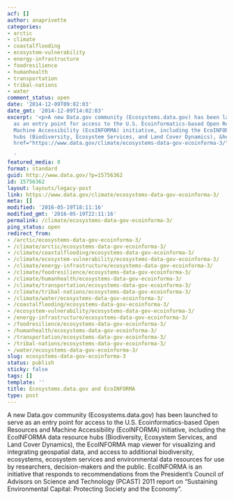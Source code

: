 ```yaml
---
acf: []
author: anaprivette
categories:
- arctic
- climate
- coastalflooding
- ecosystem-vulnerability
- energy-infrastructure
- foodresilience
- humanhealth
- transportation
- tribal-nations
- water
comment_status: open
date: '2014-12-09T09:02:03'
date_gmt: '2014-12-09T14:02:03'
excerpt: '<p>A new Data.gov community (Ecosystems.data.gov) has been launched to serve
  as an entry point for access to the U.S. Ecoinformatics-based Open Resources and
  Machine Accessibility (EcoINFORMA) initiative, including the EcoINFORMA data resource
  hubs (Biodiversity, Ecosystem Services, and Land Cover Dynamics), &hellip; <a aria-describedby="post-title-15756362"
  href="https://www.data.gov/climate/ecosystems-data-gov-ecoinforma-3/">Continued</a></p>

  '
featured_media: 0
format: standard
guid: http://www.data.gov/?p=15756362
id: 15756362
layout: layouts/legacy-post
link: https://www.data.gov/climate/ecosystems-data-gov-ecoinforma-3/
meta: []
modified: '2016-05-19T18:11:16'
modified_gmt: '2016-05-19T22:11:16'
permalink: /climate/ecosystems-data-gov-ecoinforma-3/
ping_status: open
redirect_from:
- /arctic/ecosystems-data-gov-ecoinforma-3/
- /climate/arctic/ecosystems-data-gov-ecoinforma-3/
- /climate/coastalflooding/ecosystems-data-gov-ecoinforma-3/
- /climate/ecosystem-vulnerability/ecosystems-data-gov-ecoinforma-3/
- /climate/energy-infrastructure/ecosystems-data-gov-ecoinforma-3/
- /climate/foodresilience/ecosystems-data-gov-ecoinforma-3/
- /climate/humanhealth/ecosystems-data-gov-ecoinforma-3/
- /climate/transportation/ecosystems-data-gov-ecoinforma-3/
- /climate/tribal-nations/ecosystems-data-gov-ecoinforma-3/
- /climate/water/ecosystems-data-gov-ecoinforma-3/
- /coastalflooding/ecosystems-data-gov-ecoinforma-3/
- /ecosystem-vulnerability/ecosystems-data-gov-ecoinforma-3/
- /energy-infrastructure/ecosystems-data-gov-ecoinforma-3/
- /foodresilience/ecosystems-data-gov-ecoinforma-3/
- /humanhealth/ecosystems-data-gov-ecoinforma-3/
- /transportation/ecosystems-data-gov-ecoinforma-3/
- /tribal-nations/ecosystems-data-gov-ecoinforma-3/
- /water/ecosystems-data-gov-ecoinforma-3/
slug: ecosystems-data-gov-ecoinforma-3
status: publish
sticky: false
tags: []
template: ''
title: Ecosystems.data.gov and EcoINFORMA
type: post
---
```


A new Data.gov community (Ecosystems.data.gov) has been launched to serve as an entry point for access to the U.S. Ecoinformatics-based Open Resources and Machine Accessibility (EcoINFORMA) initiative, including the EcoINFORMA data resource hubs (Biodiversity, Ecosystem Services, and Land Cover Dynamics), the EcoINFORMA map viewer for visualizing and integrating geospatial data, and access to additional biodiversity, ecosystems, ecosystem services and environmental data resources for use by researchers, decision-makers and the public. EcoINFORMA is an initiative that responds to recommendations from the President’s Council of Advisors on Science and Technology (PCAST) 2011 report on “Sustaining Environmental Capital: Protecting Society and the Economy”.


